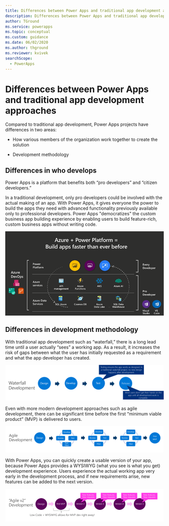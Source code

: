 ```yaml
---
title: Differences between Power Apps and traditional app development approaches | Microsoft Docs
description: Differences between Power Apps and traditional app development approaches
author: TGround
ms.service: powerapps
ms.topic: conceptual
ms.custom: guidance
ms.date: 06/02/2020
ms.author: thground
ms.reviewer: kvivek
searchScope:  
  - PowerApps
---
```


# Differences between Power Apps and traditional app development approaches


Compared to traditional app development, Power Apps projects have differences in
two areas:

-   How various members of the organization work together to create the solution

-   Development methodology

## Differences in who develops

Power Apps is a platform that benefits both “pro developers” and “citizen
developers.”

In a traditional development, only pro developers could be involved with the
actual making of an app. With Power Apps, it gives everyone the power to build
the apps they need with advanced functionality previously available only to
professional developers. Power Apps "democratizes" the custom business app
building experience by enabling users to build feature-rich, custom business
apps without writing code.

![The Power Platform and Azure ecosystem](media/ecosystem.png)

## Differences in development methodology

With traditional app development such as “waterfall,” there is a long lead time
until a user actually “sees” a working app. As a result, it increases the risk
of gaps between what the user has initially requested as a requirement and what
the app developer has created.

![Waterfall development. Design, develop, test, and release.](media/waterfall.png)

Even with more modern development approaches such as agile development, there
can be significant time before the first “minimum viable product” (MVP) is
delivered to users.

![Agile development. Design, iterate several times, then release first MVP](media/agile.png)

With Power Apps, you can quickly create a usable version of your app, because
Power Apps provides a WYSIWYG (what you see is what you get) development
experience. Users experience the actual working app very early in the
development process, and if new requirements arise, new features can be added to
the next version.

![Power Apps development. Low code plus WYSIWYG allows for MVP right away](media/power-apps-development.png)
